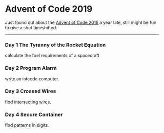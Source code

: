 Advent of Code 2019
===================

Just found out about the [Advent of Code 2019] a year late, still might be fun to give a shot timeshifted.

[Advent of Code 2019]:https://adventofcode.com/2019

---

### Day 1 The Tyranny of the Rocket Equation

calculate the fuel requirements of a spacecraft

### Day 2 Program Alarm

write an intcode computer.

### Day 3 Crossed Wires

find intersecting wires.

### Day 4 Secure Container

find patterns in digits.


